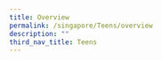 ```yaml
---
title: Overview
permalink: /singapore/Teens/overview
description: ""
third_nav_title: Teens
---
```

